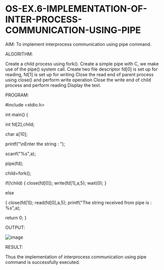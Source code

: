 # OS-EX.6-IMPLEMENTATION-OF-INTER-PROCESS-COMMUNICATION-USING-PIPE

AIM: To implement interprocess communication using pipe command.

ALGORITHM:

Create a child process using fork().
Create a simple pipe with C, we make use of the pipe() system call.
Create two file descriptor fd[0] is set up for reading, fd[1] is set up for writing
Close the read end of parent process using close() and perform write operation
Close the write end of child process and perform reading
Display the text.

PROGRAM:

#include <stdio.h> 

int main() {


int fd[2],child;

char a[10]; 

printf("\nEnter the string : ");

scanf("%s",a);

pipe(fd);

child=fork(); 

if(!child)
  { close(fd[0]); write(fd[1],a,5); wait(0); }

else

{ close(fd[1]); read(fd[0],a,5); printf("The string received from pipe is : %s",a); 

return 0; }


OUTPUT:

![image](https://github.com/Subhikshaa13/OS-EX.6-IMPLEMENTATION-OF-INTER-PROCESS-COMMUNICATION-USING-PIPE/assets/118787344/de3790f4-9ae9-4c9c-9619-737a6e5b3c0d)



RESULT:

Thus the implementation of interprocess communication using pipe command is successfully executed.
